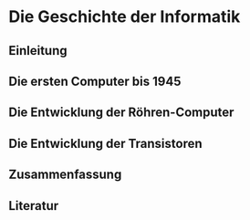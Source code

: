 # Die Geschichte der Informatik

## Einleitung

## Die ersten Computer bis 1945

## Die Entwicklung der Röhren-Computer

## Die Entwicklung der Transistoren

## Zusammenfassung

## Literatur 
